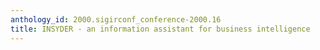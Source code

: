 ```yaml
---
anthology_id: 2000.sigirconf_conference-2000.16
title: INSYDER - an information assistant for business intelligence
---
```

